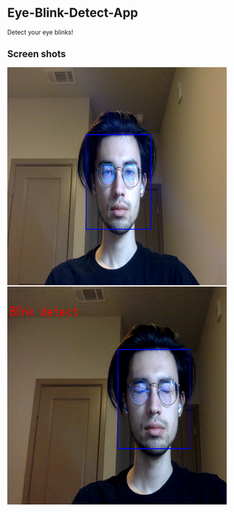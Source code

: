 # Eye-Blink-Detect-App
Detect your eye blinks!

## Screen shots
<img src="https://github.com/PugNorange/Eye-Blink-Detect-App/blob/main/documents/imgs/eyeBlink_scShot1.png" width="800" height="500">


<img src="https://github.com/PugNorange/Eye-Blink-Detect-App/blob/main/documents/imgs/eyeBlink_detect.png" width="800" height="500">
